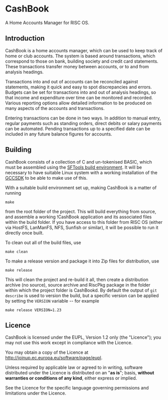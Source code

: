 CashBook
========

A Home Accounts Manager for RISC OS.

Introduction
------------

CashBook is a home accounts manager, which can be used to keep track of home or club accounts. The system is based around transactions, which correspond to those on bank, building society and credit card statements. These transactions transfer money between accounts, or to and from analysis headings.

Transactions into and out of accounts can be reconciled against statements, making it quick and easy to spot discrepancies and errors. Budgets can be set for transactions into and out of analysis headings, so that income and expenditure over time can be monitored and recorded. Various reporting options allow detailed information to be produced on many aspects of the accounts and transactions.

Entering transactions can be done in two ways. In addition to manual entry, regular payments such as standing orders, direct debits or salary payments can be automated. Pending transactions up to a specified date can be included in any future balance figures for accounts.


Building
--------

CashBook consists of a collection of C and un-tokenised BASIC, which must be assembled using the [SFTools build environment](https://github.com/steve-fryatt). It will be necessary to have suitable Linux system with a working installation of the [GCCSDK](http://www.riscos.info/index.php/GCCSDK) to be able to make use of this.

With a suitable build environment set up, making CashBook is a matter of running

	make

from the root folder of the project. This will build everything from source, and assemble a working !CashBook application and its associated files within the build folder. If you have access to this folder from RISC OS (either via HostFS, LanManFS, NFS, Sunfish or similar), it will be possible to run it directly once built.

To clean out all of the build files, use

	make clean

To make a release version and package it into Zip files for distribution, use

	make release

This will clean the project and re-build it all, then create a distribution archive (no source), source archive and RiscPkg package in the folder within which the project folder is CashBookd. By default the output of `git describe` is used to version the build, but a specific version can be applied by setting the `VERSION` variable -- for example

	make release VERSION=1.23


Licence
-------

CashBook is licensed under the EUPL, Version 1.2 only (the "Licence"); you may not use this work except in compliance with the Licence.

You may obtain a copy of the Licence at <http://joinup.ec.europa.eu/software/page/eupl>.

Unless required by applicable law or agreed to in writing, software distributed under the Licence is distributed on an "**as is**"; basis, **without warranties or conditions of any kind**, either express or implied.

See the Licence for the specific language governing permissions and limitations under the Licence.